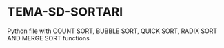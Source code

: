 # TEMA-SD-SORTARI
Python file with COUNT SORT, BUBBLE SORT, QUICK SORT, RADIX SORT AND MERGE SORT functions
